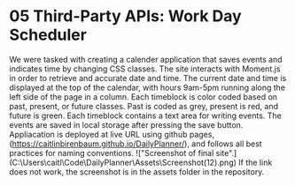 # 05 Third-Party APIs: Work Day Scheduler

We were tasked with creating a calender application that saves events and indicates time by changing CSS classes. The site interacts with Moment.js in order to retrieve and accurate date and time. The current date and time is displayed at the top of the calendar, with hours 9am-5pm running along the left side of the page in a column. Each timeblock is color coded based on past, present, or future classes. Past is coded as grey, present is red, and future is green. Each timeblock contains a text area for writing events. The events are saved in local storage after pressing the save button. Appliacation is deployed at live URL using github pages, (https://caitlinbirenbaum.github.io/DailyPlanner/), and follows all best practices for naming conventions.
!["Screenshot of final site".] (C:\Users\caitl\Code\DailyPlanner\Assets\Screenshot(12).png)
If the link does not work, the screenshot is in the assets folder in the repository.
